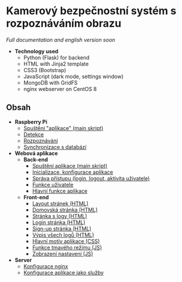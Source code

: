 # Kamerový bezpečnostní systém s rozpoznáváním obrazu
_Full documentation and english version soon_

- __Technology used__
  - Python (Flask) for backend
  - HTML with Jinja2 template
  - CSS3 (Bootstrap)
  - JavaScript (dark mode, settings window)
  - MongoDB with GridFS
  - nginx webserver on CentOS 8
## Obsah
- __Raspberry Pi__
  - [Spuštění "aplikace" (main skript)](piApp/main.py)
  - [Detekce](piApp/src_detection/detect.py)
  - [Rozpoznávání](piApp/src_detection/recognize_faces_image.py)
  - [Synchronizace s databází](piApp/src_sync_data/sync_data.py)
- __Webová aplikace__
  - __Back-end__
    - [Spuštění aplikace (main skript)](app/main.py)
    - [Inicializace, konfigurace aplikace](app/website/__init__.py)
    - [Správa přístupu (login, logout, aktivita uživatele)](app/website/auth.py)
    - [Funkce uživatele](app/website/models.py)
    - [Hlavní funkce aplikace](app/website/views.py)
  - __Front-end__
    - [Layout stránek (HTML)](app/templates/layout.html)
    - [Domovská stránka (HTML)](app/templates/home.html)
    - [Stránka s logy (HTML)](app/templates/dat_logs.html)
    - [Login stránka (HTML)](app/templates/login.html)
    - [Sign-up stránka (HTML)](app/templates/sign_up.html)
    - [Výpis všech logů (HTML)](app/templates/logs_all.html)
    - [Hlavní motiv aplikace (CSS)](app/static/css/light.css)
    - [Funkce tmavého režimu (JS)](app/static/js/darkmode.js)
    - [Zobrazení nastavení (JS)](app/static/js/settings.js)
- __Server__
  - [Konfigurace nginx](config/nginx.conf)
  - [Konfigurace aplikace jako služby](config/flask.service)
